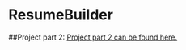 # ResumeBuilder
##Project part 2:
[Project part 2 can be found here.](https://github.com/tycook/ResumeBuilder/blob/master/ProjectGroup15_ResumeBuilder_Part2.pdf)